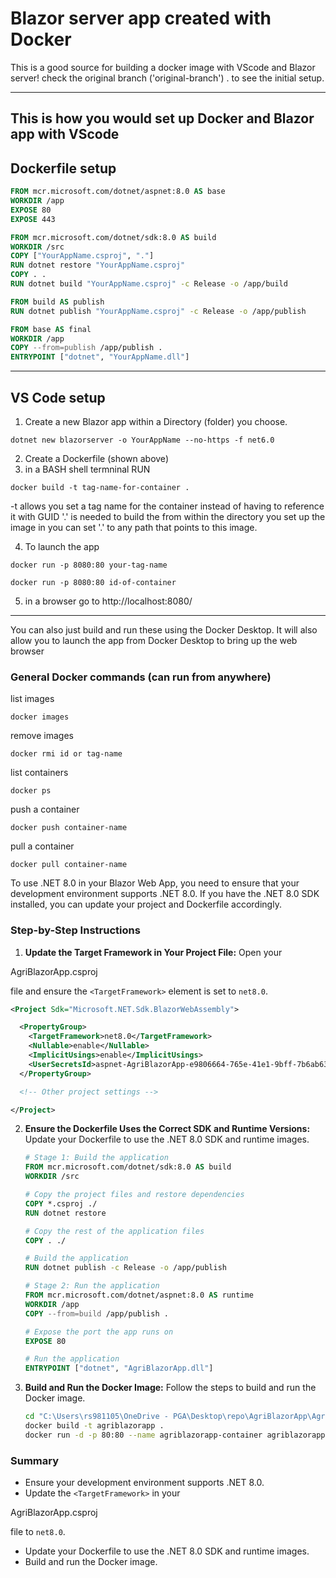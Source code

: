 # Blazor server app created with Docker

This is a good source for building a docker image with VScode and Blazor server!
check the original branch ('original-branch') . to see the initial setup.

---
This is how you would set up Docker and Blazor app with VScode
---

##  Dockerfile setup
```Dockerfile
FROM mcr.microsoft.com/dotnet/aspnet:8.0 AS base
WORKDIR /app
EXPOSE 80
EXPOSE 443

FROM mcr.microsoft.com/dotnet/sdk:8.0 AS build
WORKDIR /src
COPY ["YourAppName.csproj", "."]
RUN dotnet restore "YourAppName.csproj"
COPY . .
RUN dotnet build "YourAppName.csproj" -c Release -o /app/build

FROM build AS publish
RUN dotnet publish "YourAppName.csproj" -c Release -o /app/publish

FROM base AS final
WORKDIR /app
COPY --from=publish /app/publish .
ENTRYPOINT ["dotnet", "YourAppName.dll"]

```

--- 
## VS Code setup
1. Create a new Blazor app within a Directory (folder) you choose.
```
dotnet new blazorserver -o YourAppName --no-https -f net6.0
```
2. Create a Dockerfile (shown above)
3. in a BASH shell termninal RUN
```
docker build -t tag-name-for-container .
```
-t allows you set a tag name for the container instead of having to reference it with GUID
'.' is needed to build the from within the directory you set up the image in 
you can set '.' to any path that points to this image.

4. To launch the app 
```
docker run -p 8080:80 your-tag-name 

```
```
docker run -p 8080:80 id-of-container
```
5. in a browser go to http://localhost:8080/

---

You can also just build and run these using the Docker Desktop. It will also allow you to launch the app from Docker Desktop to bring up the web browser

### General Docker commands (can run from anywhere)

list images
```
docker images

```
remove images
```
docker rmi id or tag-name
```
list containers
```
docker ps
```
push a container
```
docker push container-name
```
pull a container
```
docker pull container-name
```

To use .NET 8.0 in your Blazor Web App, you need to ensure that your development environment supports .NET 8.0. If you have the .NET 8.0 SDK installed, you can update your project and Dockerfile accordingly.

### Step-by-Step Instructions

1. **Update the Target Framework in Your Project File:**
   Open your 

AgriBlazorApp.csproj

 file and ensure the `<TargetFramework>` element is set to `net8.0`.

   ```xml
   <Project Sdk="Microsoft.NET.Sdk.BlazorWebAssembly">

     <PropertyGroup>
       <TargetFramework>net8.0</TargetFramework>
       <Nullable>enable</Nullable>
       <ImplicitUsings>enable</ImplicitUsings>
       <UserSecretsId>aspnet-AgriBlazorApp-e9806664-765e-41e1-9bff-7b6ab6331834</UserSecretsId>
     </PropertyGroup>

     <!-- Other project settings -->

   </Project>
   ```

2. **Ensure the Dockerfile Uses the Correct SDK and Runtime Versions:**
   Update your Dockerfile to use the .NET 8.0 SDK and runtime images.

   ```dockerfile
   # Stage 1: Build the application
   FROM mcr.microsoft.com/dotnet/sdk:8.0 AS build
   WORKDIR /src

   # Copy the project files and restore dependencies
   COPY *.csproj ./
   RUN dotnet restore

   # Copy the rest of the application files
   COPY . ./

   # Build the application
   RUN dotnet publish -c Release -o /app/publish

   # Stage 2: Run the application
   FROM mcr.microsoft.com/dotnet/aspnet:8.0 AS runtime
   WORKDIR /app
   COPY --from=build /app/publish .

   # Expose the port the app runs on
   EXPOSE 80

   # Run the application
   ENTRYPOINT ["dotnet", "AgriBlazorApp.dll"]
   ```

3. **Build and Run the Docker Image:**
   Follow the steps to build and run the Docker image.

   ```sh
   cd "C:\Users\rs981105\OneDrive - PGA\Desktop\repo\AgriBlazorApp\AgriBlazorApp"
   docker build -t agriblazorapp .
   docker run -d -p 80:80 --name agriblazorapp-container agriblazorapp
   ```

### Summary
- Ensure your development environment supports .NET 8.0.
- Update the `<TargetFramework>` in your 

AgriBlazorApp.csproj

 file to `net8.0`.
- Update your Dockerfile to use the .NET 8.0 SDK and runtime images.
- Build and run the Docker image.